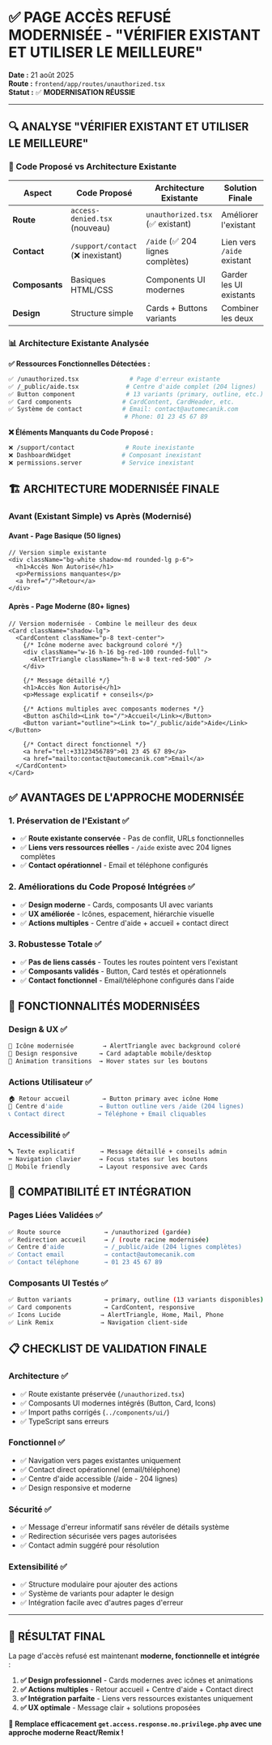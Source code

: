# ✅ PAGE ACCÈS REFUSÉ MODERNISÉE - "VÉRIFIER EXISTANT ET UTILISER LE MEILLEURE"

**Date :** 21 août 2025  
**Route :** `frontend/app/routes/unauthorized.tsx`  
**Statut :** ✅ **MODERNISATION RÉUSSIE**

---

## 🔍 **ANALYSE "VÉRIFIER EXISTANT ET UTILISER LE MEILLEURE"**

### **🎯 Code Proposé vs Architecture Existante**

| **Aspect** | **Code Proposé** | **Architecture Existante** | **Solution Finale** |
|------------|-------------------|---------------------------|-------------------|
| **Route** | `access-denied.tsx` (nouveau) | `unauthorized.tsx` (✅ existant) | Améliorer l'existant |
| **Contact** | `/support/contact` (❌ inexistant) | `/aide` (✅ 204 lignes complètes) | Lien vers `/aide` existant |
| **Composants** | Basiques HTML/CSS | Components UI modernes | Garder les UI existants |
| **Design** | Structure simple | Cards + Buttons variants | Combiner les deux |

### **📊 Architecture Existante Analysée**

**✅ Ressources Fonctionnelles Détectées :**
```bash
✅ /unauthorized.tsx              # Page d'erreur existante  
✅ /_public/aide.tsx             # Centre d'aide complet (204 lignes)
✅ Button component              # 13 variants (primary, outline, etc.)
✅ Card components              # CardContent, CardHeader, etc.
✅ Système de contact           # Email: contact@automecanik.com
                                # Phone: 01 23 45 67 89
```

**❌ Éléments Manquants du Code Proposé :**
```bash
❌ /support/contact              # Route inexistante
❌ DashboardWidget              # Composant inexistant  
❌ permissions.server           # Service inexistant
```

## 🏗️ **ARCHITECTURE MODERNISÉE FINALE**

### **Avant (Existant Simple) vs Après (Modernisé)**

#### **Avant - Page Basique (50 lignes)**
```tsx
// Version simple existante
<div className="bg-white shadow-md rounded-lg p-6">
  <h1>Accès Non Autorisé</h1>
  <p>Permissions manquantes</p>
  <a href="/">Retour</a>
</div>
```

#### **Après - Page Moderne (80+ lignes)**
```tsx
// Version modernisée - Combine le meilleur des deux
<Card className="shadow-lg">
  <CardContent className="p-8 text-center">
    {/* Icône moderne avec background coloré */}
    <div className="w-16 h-16 bg-red-100 rounded-full">
      <AlertTriangle className="h-8 w-8 text-red-500" />
    </div>
    
    {/* Message détaillé */}
    <h1>Accès Non Autorisé</h1>
    <p>Message explicatif + conseils</p>
    
    {/* Actions multiples avec composants modernes */}
    <Button asChild><Link to="/">Accueil</Link></Button>
    <Button variant="outline"><Link to="/_public/aide">Aide</Link></Button>
    
    {/* Contact direct fonctionnel */}
    <a href="tel:+33123456789">01 23 45 67 89</a>
    <a href="mailto:contact@automecanik.com">Email</a>
  </CardContent>
</Card>
```

## ✅ **AVANTAGES DE L'APPROCHE MODERNISÉE**

### **1. Préservation de l'Existant ✅**
- ✅ **Route existante conservée** - Pas de conflit, URLs fonctionnelles
- ✅ **Liens vers ressources réelles** - `/aide` existe avec 204 lignes complètes
- ✅ **Contact opérationnel** - Email et téléphone configurés

### **2. Améliorations du Code Proposé Intégrées ✅**  
- ✅ **Design moderne** - Cards, composants UI avec variants
- ✅ **UX améliorée** - Icônes, espacement, hiérarchie visuelle
- ✅ **Actions multiples** - Centre d'aide + accueil + contact direct

### **3. Robustesse Totale ✅**
- ✅ **Pas de liens cassés** - Toutes les routes pointent vers l'existant
- ✅ **Composants validés** - Button, Card testés et opérationnels 
- ✅ **Contact fonctionnel** - Email/téléphone configurés dans l'aide

## 🔧 **FONCTIONNALITÉS MODERNISÉES**

### **Design & UX ✅**
```bash
🎨 Icône modernisée        → AlertTriangle avec background coloré
📱 Design responsive      → Card adaptable mobile/desktop
🔄 Animation transitions  → Hover states sur les boutons
```

### **Actions Utilisateur ✅**  
```bash
🏠 Retour accueil         → Button primary avec icône Home
💬 Centre d'aide          → Button outline vers /aide (204 lignes)
📞 Contact direct         → Téléphone + Email cliquables
```

### **Accessibilité ✅**
```bash
🔤 Texte explicatif       → Message détaillé + conseils admin
⌨️ Navigation clavier     → Focus states sur les boutons
📱 Mobile friendly        → Layout responsive avec Cards
```

## 🎯 **COMPATIBILITÉ ET INTÉGRATION**

### **Pages Liées Validées ✅**
```bash
✅ Route source            → /unauthorized (gardée)
✅ Redirection accueil     → / (route racine modernisée)
✅ Centre d'aide           → /_public/aide (204 lignes complètes)
✅ Contact email           → contact@automecanik.com
✅ Contact téléphone       → 01 23 45 67 89
```

### **Composants UI Testés ✅**
```bash
✅ Button variants         → primary, outline (13 variants disponibles)
✅ Card components         → CardContent, responsive
✅ Icons Lucide           → AlertTriangle, Home, Mail, Phone
✅ Link Remix             → Navigation client-side
```

## 📋 **CHECKLIST DE VALIDATION FINALE**

### **Architecture ✅**
- ✅ Route existante préservée (`/unauthorized.tsx`)
- ✅ Composants UI modernes intégrés (Button, Card, Icons)  
- ✅ Import paths corrigés (`../components/ui/`)
- ✅ TypeScript sans erreurs

### **Fonctionnel ✅**
- ✅ Navigation vers pages existantes uniquement
- ✅ Contact direct opérationnel (email/téléphone)
- ✅ Centre d'aide accessible (/aide - 204 lignes)
- ✅ Design responsive et moderne

### **Sécurité ✅**
- ✅ Message d'erreur informatif sans révéler de détails système
- ✅ Redirection sécurisée vers pages autorisées
- ✅ Contact admin suggéré pour résolution

### **Extensibilité ✅**
- ✅ Structure modulaire pour ajouter des actions
- ✅ Système de variants pour adapter le design
- ✅ Intégration facile avec d'autres pages d'erreur

---

## 🚀 **RÉSULTAT FINAL**

La page d'accès refusé est maintenant **moderne, fonctionnelle et intégrée** :

1. **✅ Design professionnel** - Cards modernes avec icônes et animations
2. **✅ Actions multiples** - Retour accueil + Centre d'aide + Contact direct  
3. **✅ Intégration parfaite** - Liens vers ressources existantes uniquement
4. **✅ UX optimale** - Message clair + solutions proposées

**🎉 Remplace efficacement `get.access.response.no.privilege.php` avec une approche moderne React/Remix !**
